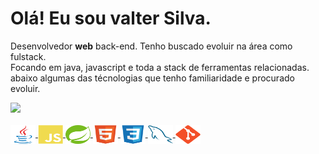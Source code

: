 <p> 
 <h1>Olá! Eu sou valter Silva.</h1>
 Desenvolvedor <strong>web</strong> back-end. Tenho buscado evoluir na área como fulstack.
 <br>
 Focando em java, javascript e toda a stack de ferramentas relacionadas.
 <br>
 abaixo algumas das técnologias que tenho familiaridade e procurado evoluir.
</p>
 
 <div>
  <a href="https://github.com/valterchess">
  <img height="180em" src="https://github-readme-stats.vercel.app/api/top-langs/?username=valterchess&layout=compact&langs_count=7&theme=dark"/>
</div>
<div style="display: inline_block"><br>
  <img align="center" alt="Valter-java" height="30" width="40" src="https://raw.githubusercontent.com/devicons/devicon/master/icons/java/java-original.svg">
  <img align="center" alt="Valter-js" height="30" width="40" src="https://raw.githubusercontent.com/devicons/devicon/master/icons/javascript/javascript-plain.svg">
  <img align="center" alt="Valter-spring" height="30" width="40" src="https://raw.githubusercontent.com/devicons/devicon/master/icons/spring/spring-original.svg">
  <img align="center" alt="Valter-HTML" height="30" width="40" src="https://raw.githubusercontent.com/devicons/devicon/master/icons/html5/html5-original.svg">
  <img align="center" alt="Valter-CSS" height="30" width="40" src="https://raw.githubusercontent.com/devicons/devicon/master/icons/css3/css3-original.svg">
  <img align="center" alt="Valter-sql" height="30" width="40" src="https://raw.githubusercontent.com/devicons/devicon/master/icons/mysql/mysql-original.svg">
  <img align="center" alt="Valter-sql" height="30" width="40" src="https://raw.githubusercontent.com/devicons/devicon/master/icons/git/git-original.svg">
</div>
